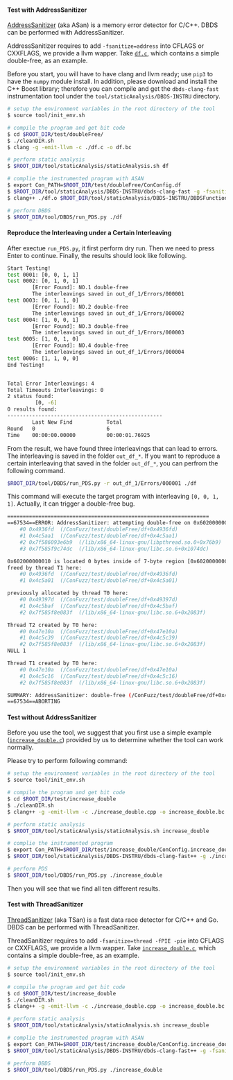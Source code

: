 
#### Test with AddressSanitizer

[AddressSanitizer](https://clang.llvm.org/docs/AddressSanitizer.html) (aka ASan) is a memory error detector for C/C++. DBDS can be  performed with AddressSanitizer.

AddressSanitizer requires to add `-fsanitize=address` into CFLAGS or CXXFLAGS, we provide a llvm wapper. Take [`df.c`](test/doubleFree/df.c), which contains a simple double-free, as an example.

Before you start, you will have to have clang and llvm ready; use `pip3`
to have the `numpy` module install.
In addition, please download and install the C++ Boost library; therefore
you can compile and get the `dbds-clang-fast` instrumentation tool under
the `tool/staticAnalysis/DBDS-INSTRU` directory.

```bash
# setup the environment variables in the root directory of the tool
$ source tool/init_env.sh

# compile the program and get bit code
$ cd $ROOT_DIR/test/doubleFree/
$ ./cleanDIR.sh
$ clang -g -emit-llvm -c ./df.c -o df.bc

# perform static analysis
$ $ROOT_DIR/tool/staticAnalysis/staticAnalysis.sh df

# complie the instrumented program with ASAN
$ export Con_PATH=$ROOT_DIR/test/doubleFree/ConConfig.df
$ $ROOT_DIR/tool/staticAnalysis/DBDS-INSTRU/dbds-clang-fast -g -fsanitize=address -c ./df.c -o df.o
$ clang++ ./df.o $ROOT_DIR/tool/staticAnalysis/DBDS-INSTRU/DBDSFunction.o -g -o df -lpthread -fsanitize=address -ldl

# perform DBDS
$ $ROOT_DIR/tool/DBDS/run_PDS.py ./df
```

#### Reproduce the Interleaving under a Certain Interleaving

After exectue `run_PDS.py`, it first perform dry run. Then we need to press Enter to continue. Finally, the results should look like following.

```sh
Start Testing!
test 0001: [0, 0, 1, 1]
test 0002: [0, 1, 0, 1]
        [Error Found]: NO.1 double-free
        The interleavings saved in out_df_1/Errors/000001
test 0003: [0, 1, 1, 0]
        [Error Found]: NO.2 double-free
        The interleavings saved in out_df_1/Errors/000002
test 0004: [1, 0, 0, 1]
        [Error Found]: NO.3 double-free
        The interleavings saved in out_df_1/Errors/000003
test 0005: [1, 0, 1, 0]
        [Error Found]: NO.4 double-free
        The interleavings saved in out_df_1/Errors/000004
test 0006: [1, 1, 0, 0]
End Testing!


Total Error Interleavings: 4
Total Timeouts Interleavings: 0
2 status found:
         [0, -6]
0 results found:
--------------------------------------------------
        Last New Find           Total
Round   0                       6
Time    00:00:00.00000          00:00:01.76925

```

From the result, we have found three interleavings that can lead to errors. The interleaving is saved in the folder `out_df_*`. If you want to reproduce a certain interleaving that saved in the folder `out_df_*`, you can perfrom the following command.

```bash
$ROOT_DIR/tool/DBDS/run_PDS.py -r out_df_1/Errors/000001 ./df
```

This command will execute the target program with interleaving `[0, 0, 1, 1]`. Actually, it can trigger a double-free bug.

```sh
=================================================================
==67534==ERROR: AddressSanitizer: attempting double-free on 0x602000000010 in thread T2:
    #0 0x4936fd  (/ConFuzz/test/doubleFree/df+0x4936fd)
    #1 0x4c5aa1  (/ConFuzz/test/doubleFree/df+0x4c5aa1)
    #2 0x7f586093e6b9  (/lib/x86_64-linux-gnu/libpthread.so.0+0x76b9)
    #3 0x7f585f9c74dc  (/lib/x86_64-linux-gnu/libc.so.6+0x1074dc)

0x602000000010 is located 0 bytes inside of 7-byte region [0x602000000010,0x602000000017)
freed by thread T1 here:
    #0 0x4936fd  (/ConFuzz/test/doubleFree/df+0x4936fd)
    #1 0x4c5a01  (/ConFuzz/test/doubleFree/df+0x4c5a01)

previously allocated by thread T0 here:
    #0 0x49397d  (/ConFuzz/test/doubleFree/df+0x49397d)
    #1 0x4c5baf  (/ConFuzz/test/doubleFree/df+0x4c5baf)
    #2 0x7f585f8e083f  (/lib/x86_64-linux-gnu/libc.so.6+0x2083f)

Thread T2 created by T0 here:
    #0 0x47e10a  (/ConFuzz/test/doubleFree/df+0x47e10a)
    #1 0x4c5c39  (/ConFuzz/test/doubleFree/df+0x4c5c39)
    #2 0x7f585f8e083f  (/lib/x86_64-linux-gnu/libc.so.6+0x2083f)
NULL 1

Thread T1 created by T0 here:
    #0 0x47e10a  (/ConFuzz/test/doubleFree/df+0x47e10a)
    #1 0x4c5c16  (/ConFuzz/test/doubleFree/df+0x4c5c16)
    #2 0x7f585f8e083f  (/lib/x86_64-linux-gnu/libc.so.6+0x2083f)

SUMMARY: AddressSanitizer: double-free (/ConFuzz/test/doubleFree/df+0x4936fd)
==67534==ABORTING
```

#### Test without AddressSanitizer

Before you use the tool, we suggest that you first use a simple example ([`increase_double.c`](test/increase_double/increase_double.c)) provided by us to determine whether the tool can work normally.

Please try to perform following command:

```bash
# setup the environment variables in the root directory of the tool
$ source tool/init_env.sh

# compile the program and get bit code
$ cd $ROOT_DIR/test/increase_double
$ ./cleanDIR.sh
$ clang++ -g -emit-llvm -c ./increase_double.cpp -o increase_double.bc

# perform static analysis
$ $ROOT_DIR/tool/staticAnalysis/staticAnalysis.sh increase_double

# complie the instrumented program
$ export Con_PATH=$ROOT_DIR/test/increase_double/ConConfig.increase_double
$ $ROOT_DIR/tool/staticAnalysis/DBDS-INSTRU/dbds-clang-fast++ -g ./increase_double.cpp -o increase_double

# perform PDS
$ $ROOT_DIR/tool/DBDS/run_PDS.py ./increase_double
```

Then you will see that we find all ten different results.

#### Test with ThreadSanitizer

[ThreadSanitizer](https://clang.llvm.org/docs/ThreadSanitizer.html) (aka TSan) is a fast data race detector for C/C++ and Go. DBDS can be performed with ThreadSanitizer.

ThreadSanitizer requires to add `-fsanitize=thread -fPIE -pie` into CFLAGS or CXXFLAGS, we provide a llvm wapper. Take [`increase_double.c`](test/increase_double/increase_double.c), which contains a simple double-free, as an example.

```bash
# setup the environment variables in the root directory of the tool
$ source tool/init_env.sh

# compile the program and get bit code
$ cd $ROOT_DIR/test/increase_double
$ ./cleanDIR.sh
$ clang++ -g -emit-llvm -c ./increase_double.cpp -o increase_double.bc

# perform static analysis
$ $ROOT_DIR/tool/staticAnalysis/staticAnalysis.sh increase_double

# complie the instrumented program with ASAN
$ export Con_PATH=$ROOT_DIR/test/increase_double/ConConfig.increase_double
$ $ROOT_DIR/tool/staticAnalysis/DBDS-INSTRU/dbds-clang-fast++ -g -fsanitize=thread -fPIE -pie ./increase_double.cpp -o increase_double

# perform DBDS
$ $ROOT_DIR/tool/DBDS/run_PDS.py ./increase_double
```